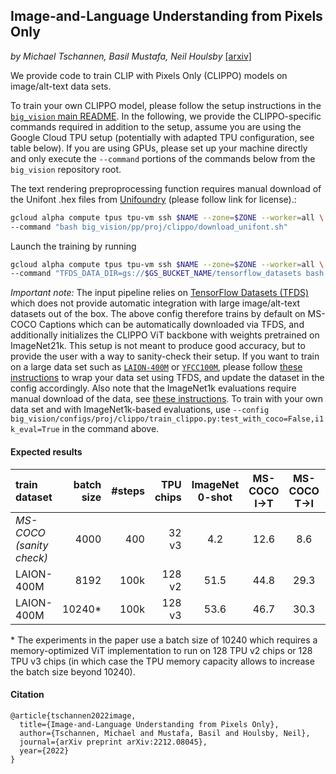 ## Image-and-Language Understanding from Pixels Only

*by Michael Tschannen, Basil Mustafa, Neil Houlsby* [[arxiv]](https://arxiv.org/abs/2212.08045)

We provide code to train CLIP with Pixels Only (CLIPPO) models on image/alt-text data sets.

To train your own CLIPPO model, please follow the setup instructions in the [`big_vision` main README](https://github.com/google-research/big_vision#cloud-tpu-vm-setup). In the following, we provide the CLIPPO-specific commands required in addition to the setup, assume you are using the Google Cloud TPU setup (potentially with adapted TPU configuration, see table below). If you are using GPUs, please set up your machine directly and only execute the `--command` portions of the commands below from the `big_vision` repository root.

The text rendering preproprocessing function requires manual download of the Unifont .hex files from [Unifoundry](https://unifoundry.com/unifont/) (please follow link for license).:

```bash
gcloud alpha compute tpus tpu-vm ssh $NAME --zone=$ZONE --worker=all \
--command "bash big_vision/pp/proj/clippo/download_unifont.sh"
```

Launch the training by running

```bash
gcloud alpha compute tpus tpu-vm ssh $NAME --zone=$ZONE --worker=all \
--command "TFDS_DATA_DIR=gs://$GS_BUCKET_NAME/tensorflow_datasets bash big_vision/run_tpu.sh big_vision.trainers.proj.image_text.contrastive --config big_vision/configs/proj/clippo/train_clippo.py --workdir gs://$GS_BUCKET_NAME/big_vision/workdir/`date '+%m-%d_%H%M'`"
```

*Important note:* The input pipeline relies on [TensorFlow Datasets (TFDS)](https://www.tensorflow.org/datasets) which does not provide automatic integration with large image/alt-text datasets out of the box. The above config therefore trains by default on MS-COCO Captions which can be automatically downloaded via TFDS, and additionally initializes the CLIPPO ViT backbone with weights pretrained on ImageNet21k. This setup is not meant to produce good accuracy, but to provide the user with a way to sanity-check their setup. If you want to train on a large data set such as [`LAION-400M`](https://arxiv.org/abs/2111.02114) or [`YFCC100M`](https://arxiv.org/abs/1503.01817), please follow [these instructions](https://www.tensorflow.org/datasets/add_dataset) to wrap your data set using TFDS, and update the dataset in the config accordingly. Also note that the ImageNet1k evaluations require manual download of the data, see [these instructions](https://github.com/google-research/big_vision#preparing-tfds-data). To train with your own data set and with ImageNet1k-based evaluations, use `--config big_vision/configs/proj/clippo/train_clippo.py:test_with_coco=False,i1k_eval=True` in the command above.

#### Expected results

| train dataset | batch size | #steps | TPU chips | ImageNet 0-shot | MS-COCO I→T | MS-COCO T→I | Config `arg` |
| :---  | ---:         | ---: | ---: | :---:           | :---:       | :---:       | :---         |
| *MS-COCO (sanity check)* | 4000 | 400 | 32 v3 | 4.2 | 12.6 | 8.6 | `i1k_eval=True` |
| LAION-400M | 8192 | 100k |128 v2 | 51.5 | 44.8 | 29.3 | `test_with_coco=False,i1k_eval=True` |
| LAION-400M | 10240\* | 100k | 128 v3 | 53.6 | 46.7 | 30.3 | `test_with_coco=False,i1k_eval=True` |

\* The experiments in the paper use a batch size of 10240 which requires a memory-optimized ViT implementation to run on 128 TPU v2 chips or 128 TPU v3 chips (in which case the TPU memory capacity allows to increase the batch size beyond 10240).

#### Citation

```
@article{tschannen2022image,
  title={Image-and-Language Understanding from Pixels Only},
  author={Tschannen, Michael and Mustafa, Basil and Houlsby, Neil},
  journal={arXiv preprint arXiv:2212.08045},
  year={2022}
}
```
